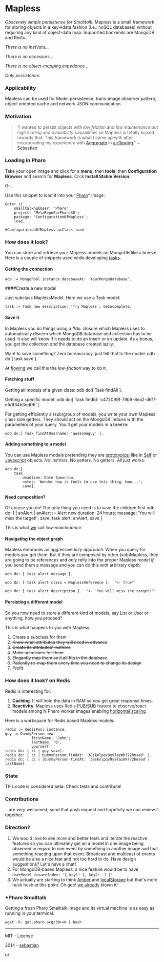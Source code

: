 Mapless
=======

*Obscenely simple persistence for Smalltalk.* Mapless is a small framework for storing objects in a key->data fashion (i.e.: noSQL databases) without requiring any kind of object-data map.  Supported backends are MongoDB and Redis. 

*There is no instVars...*

*There is no accessors...*

*There is no object-mapping impedance...*


*Only persistence.*

### Applicability

Mapless can be used for Model persistence, trans-image observer pattern, object oriented cache and network JSON communication.

### Motivation
> "I wanted to persist objects with *low friction* and *low maintenance* but *high scaling* and *availability* capabilities so Mapless is totally biased towards that. This framework is what I came up with after incorporating my experience with [Aggregate](https://github.com/sebastianconcept/Aggregate) in [airflowing](http://airflowing.com)." ~ [Sebastian](http://about.me/sebastianconcept)

### Loading in Pharo

Take your open image and click for a **menu**, then **tools**, then **Configuration Browser** and search for **Mapless**. Click **Install Stable Version**

Or...

Use this snippet to load it into your [Pharo](http://www.pharo-project.org/home)* image:

    Gofer it 
		smalltalkhubUser: 'Pharo'
		project: 'MetaRepoForPharo30'; 
		package: 'ConfigurationOfMapless';
		load.
	
    #ConfigurationOfMapless asClass load

### How does it look?

You can store  and retrieve your Mapless models on MongoDB like a breeze. Here is a couple of snippets used while developing [tasks](http://tasks.flowingconcept.com).

#### Getting the connection

    odb := MongoPool instance databaseAt: 'YourMongoDatabase'.
    
####Create a new model

Just subclass MaplessModel. Here we use a Task model:

    task := Task new description: 'Try Mapless'; beIncomplete.

#### Save it

In Mapless you do things using a #do: closure which Mapless uses to automatically discern which MongoDB database and collection has to be used. It also will know if it needs to do an insert or an update. As a bonus, you get the collection *and* the database created lazily. 

Want to save something? Zero bureaucracy, just tell that to the model:
    odb do:[ task save ].

At [flowing](http://flowingconcept.com) we call this the *low-friction* way to do it.

#### Fetching stuff

Getting all models of a given class:
    odb do:[ Task findAll ].

Getting a specific model:
    odb do:[ Task findId: 'c472099f-79b9-8ea2-d61f-e5df34b3ed06' ].

For getting efficiently a (sub)group of models, you write your own Mapless class side getters. They should act on the MongoDB indices with the parameters of your query. You'll get your models in a breeze:

    odb do:[ Task findAtUsername: 'awesomeguy' ].

#### Adding something to a model

You can use Mapless models pretending they are [prototypical](http://en.wikipedia.org/wiki/Prototype-based_programming) like in [Self](http://en.wikipedia.org/wiki/Self_(programming_language)) or [Javascript](http://en.wikipedia.org/wiki/JavaScript) objects. No instVars. No setters. No getters. All just works:

    odb do:[
    	task 
    		deadline: Date tomorrow; 
    		notes: 'Wonder how it feels to use this thing, hmm...';
    		save].

#### Need composition? 

Of course you do! The only thing you need is to save the children first
    odb do:  [  | anAlert |
      anAlert := Alert new 
      				duration: 24 hours;
      				message: 'You will miss the target!';
      				save.
    	task 
    		alert: anAlert;
    		save ]

This is what [we](http://flowingconcept.com) call *low-maintenance*.
#### Navigating the object graph
Mapless embraces an aggressive *lazy approach*. When you query for models you get them. But if they are composed by other (sub)Mapless, they are going to be references and *only* reify into the proper Mapless model *if* you send them a message and you can do this with arbitrary depth:

    odb do: [ task alert message ].   

    odb do: [ task alert class = MaplessReference ].  "<- true"   

    odb do: [ task alert description ].  "<- 'You will miss the target!'"   

#### Persisting a different model

So you now need to store a different kind of models, say List or User or anything, how you proceed? 

This is what happens to you with Mapless:

1. Create a subclass for them
2. <del>Know what attributes they will need in advance</del>
3. <del>Create its attributes' instVars</del>
4. <del>Make accessors for them</del>
5. <del>Elegantly map them so it all fits in the database</del>
6. <del>Patiently re-map them every time you need to change its design</del>
7. Profit

### How does it look? on Redis

Redis is interesting for:

1. **Caching**. It will hold the data in RAM so you get great response times.
2. **Reactivity**. Mapless uses Redis [PUB/SUB](http://redis.io/topics/pubsub) feature to observe/react models among N Pharo worker images enabling [horizontal scaling](http://en.wikipedia.org/wiki/Scalability#Horizontal_and_vertical_scaling).

Here is a workspace for Redis based Mapless models:

    redis := RedisPool instance.
    guy := DummyPerson new
				firstName: 'John';
				lastName: 'Q';
				yourself.				
    redis do: [ :c | guy save].
    redis do: [ :c | DummyPerson findAt: '38skolpqv0y9lazmk772hmsed' ].
    redis do: [ :c | (DummyPerson findAt: '38skolpqv0y9lazmk772hmsed') lastName]

### State

This code is considered beta. Check tests and contribute!

### Contributions

...are *very* welcomed, send that push request and hopefully we can review it together.

### Direction?

1. We would love to see more and better tests and iterate the reactive features so you can ultimately get an a model in one image being observed in regard to one event by something in another image and that something reacting upon that event. Broadcast and multicast of events would be also a nice feat and not too hard to do. Have design suggestions? Let's have a chat!
2. For MongoDB-based Mapless, a nice feature would be to have <code>UserModel ensureIndex: '{ key1: 1, key2: -1 }'</code>
3. We actually are starting to think [Amber](http://amber-lang.net) and [localStorage](http://en.wikipedia.org/wiki/Web_storage) but that's more hush hush at this point. Oh gee! [we already](https://www.youtube.com/watch?v=ZDC1N5wYsMg) blown it!

### *Pharo Smalltalk
Getting a fresh Pharo Smalltalk image and its virtual machine is as easy as running in your terminal:
 
    wget -O- get.pharo.org/30+vm | bash

_______

MIT - License

2014 - [sebastian](http://about.me/sebastianconcept)

o/
